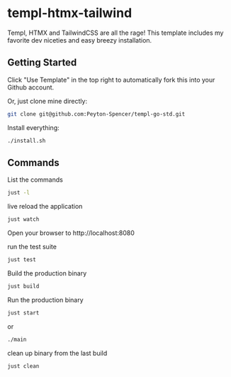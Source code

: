 # templ-htmx-tailwind

Templ, HTMX and TailwindCSS are all the rage! This template includes my favorite dev niceties and easy breezy installation.

## Getting Started
Click "Use Template" in the top right to automatically fork this into your Github account.

Or, just clone mine directly:
```bash
git clone git@github.com:Peyton-Spencer/templ-go-std.git
```

Install everything:
```bash
./install.sh
```


## Commands

List the commands
```bash
just -l
```

live reload the application
```bash
just watch
```
Open your browser to http://localhost:8080

run the test suite
```bash
just test
```

Build the production binary
```bash
just build
```

Run the production binary
```bash
just start
```
or
```bash
./main
```

clean up binary from the last build
```bash
just clean
```
